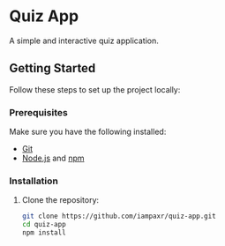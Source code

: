 # Quiz App

A simple and interactive quiz application.

## Getting Started

Follow these steps to set up the project locally:

### Prerequisites

Make sure you have the following installed:
- [Git](https://git-scm.com/)
- [Node.js](https://nodejs.org/) and [npm](https://www.npmjs.com/)

### Installation

1. Clone the repository:
   ```bash
   git clone https://github.com/iampaxr/quiz-app.git
   cd quiz-app
   npm install
